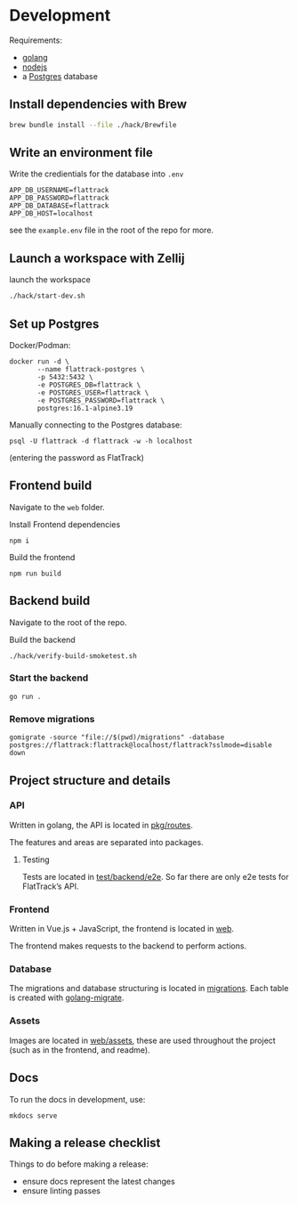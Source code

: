 # Development

Requirements:

-   [golang](https://golang.org/doc/install)
-   [nodejs](https://nodejs.org/en/download/)
-   a [Postgres](https://www.postgresql.org/download/) database

## Install dependencies with Brew

```sh
brew bundle install --file ./hack/Brewfile
```


## Write an environment file

Write the credientials for the database into `.env`

    APP_DB_USERNAME=flattrack
    APP_DB_PASSWORD=flattrack
    APP_DB_DATABASE=flattrack
    APP_DB_HOST=localhost


see the `example.env` file in the root of the repo for more.


## Launch a workspace with Zellij

launch the workspace

```sh
./hack/start-dev.sh
```


## Set up Postgres

Docker/Podman:

    docker run -d \
           --name flattrack-postgres \
           -p 5432:5432 \
           -e POSTGRES_DB=flattrack \
           -e POSTGRES_USER=flattrack \
           -e POSTGRES_PASSWORD=flattrack \
           postgres:16.1-alpine3.19

Manually connecting to the Postgres database:

    psql -U flattrack -d flattrack -w -h localhost

(entering the password as FlatTrack)


## Frontend build

Navigate to the `web` folder.

Install Frontend dependencies

    npm i

Build the frontend

    npm run build


## Backend build

Navigate to the root of the repo.

Build the backend

    ./hack/verify-build-smoketest.sh


### Start the backend

    go run .


### Remove migrations

    gomigrate -source "file://$(pwd)/migrations" -database postgres://flattrack:flattrack@localhost/flattrack?sslmode=disable down


## Project structure and details


### API

Written in golang, the API is located in [pkg/routes](https://gitlab.com/flattrack/flattrack/-/tree/master/pkg/routes).

The features and areas are separated into packages.

1.  Testing

    Tests are located in [test/backend/e2e](https://gitlab.com/flattrack/flattrack/-/tree/master/test/backend/e2e). So far there are only e2e tests for FlatTrack&rsquo;s API.


### Frontend

Written in Vue.js + JavaScript, the frontend is located in [web](https://gitlab.com/flattrack/flattrack/-/tree/master/test/frontend).

The frontend makes requests to the backend to perform actions.


### Database

The migrations and database structuring is located in [migrations](https://gitlab.com/flattrack/flattrack/-/tree/master/migrations).
Each table is created with [golang-migrate](https://github.com/golang-migrate/migrate).


### Assets

Images are located in [web/assets](https://gitlab.com/flattrack/flattrack/-/tree/master/web/assets), these are used throughout the project (such as in the frontend, and readme).


## Docs

To run the docs in development, use:

    mkdocs serve


## Making a release checklist

Things to do before making a release:

-   ensure docs represent the latest changes
-   ensure linting passes

